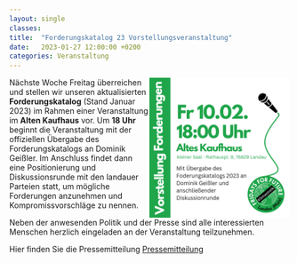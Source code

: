 ```yaml
---
layout: single
classes: 
title:  "Forderungskatalog 23 Vorstellungsveranstaltung"
date:   2023-01-27 12:00:00 +0200
categories: Veranstaltung
---
```


<img src="https://github.com/fridaysforfuture-landau-pfalz/fridaysforfuture-landau-pfalz.github.io/blob/main/assets/SharePic%20SM.png?raw=true" alt="SharePic Forderungsveranstaltung" style="float:right;" height="50%" width="50%">

Nächste Woche Freitag überreichen und stellen wir unseren aktualisierten <b>Forderungskatalog</b> (Stand Januar 2023) im Rahmen einer Veranstaltung im <b>Alten Kaufhaus</b> vor. Um <b>18 Uhr</b> beginnt die Veranstaltung mit der offiziellen Übergabe des Forderungskatalogs an Dominik Geißler. Im Anschluss findet dann eine Positionierung und Diskussionsrunde mit den landauer Parteien statt, um mögliche Forderungen anzunehmen und Kompromissvorschläge zu nennen. 

Neben der anwesenden Politik und der Presse sind alle interessierten Menschen herzlich eingeladen an der Veranstaltung teilzunehmen.

Hier finden Sie die Pressemitteilung <a href="https://fridaysforfuture-landau.de//assets/pdf/Pressemitteilung Ankündigung Demo zu Lützerath 04.01.23 (copy).pdf" target="_blank" >Pressemitteilung</a>
